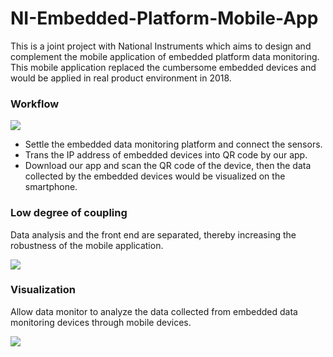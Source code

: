 # NI-Embedded-Platform-Mobile-App
This is a joint project with National Instruments which aims to design and complement the mobile application of embedded platform data monitoring. This mobile application replaced the cumbersome embedded devices and would be applied in real product environment in 2018.



###  Workflow 

![](https://github.com/StrangeCloud9/NI-Embedded-Platform-Mobile-App/raw/master/images/NI1)

* Settle the embedded data monitoring platform and connect the sensors. 
* Trans the IP address of embedded devices into QR code by our app.
* Download our app and scan the QR code of the device, then the data collected by the embedded devices would be visualized on the smartphone.

### Low degree of coupling ###

Data analysis and the front end are separated, thereby increasing the robustness of the mobile application.

![](https://github.com/StrangeCloud9/NI-Embedded-Platform-Mobile-App/raw/master/images/NI2)


### Visualization 

Allow data monitor to analyze the data collected from embedded data monitoring devices through mobile devices. 

![](https://github.com/StrangeCloud9/NI-Embedded-Platform-Mobile-App/raw/master/images/NI3)